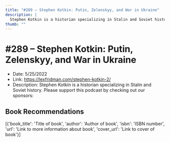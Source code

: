 ```yaml
---
title: "#289 – Stephen Kotkin: Putin, Zelenskyy, and War in Ukraine"
description: |
  Stephen Kotkin is a historian specializing in Stalin and Soviet history. Please support this podcast by checking out our sponsors:"
thumb: ""
---
```


# #289 – Stephen Kotkin: Putin, Zelenskyy, and War in Ukraine

  - Date: 5/25/2022
  - Link: https://lexfridman.com/stephen-kotkin-2/
  - Description: Stephen Kotkin is a historian specializing in Stalin and Soviet history. Please support this podcast by checking out our sponsors:

## Book Recommendations

[{'book_title': 'Title of book', 'author': 'Author of book', 'isbn': 'ISBN number', 'url': 'Link to more information about book', 'cover_url': 'Link to cover of book'}]